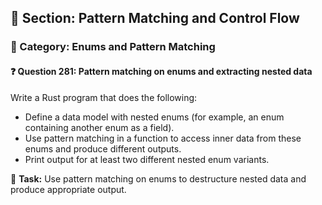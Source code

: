 ## 📘 Section: Pattern Matching and Control Flow  
### 🔹 Category: Enums and Pattern Matching  
#### ❓ Question 281: Pattern matching on enums and extracting nested data

Write a Rust program that does the following:

- Define a data model with nested enums (for example, an enum containing another enum as a field).
- Use pattern matching in a function to access inner data from these enums and produce different outputs.
- Print output for at least two different nested enum variants.

🔧 **Task:** Use pattern matching on enums to destructure nested data and produce appropriate output.

